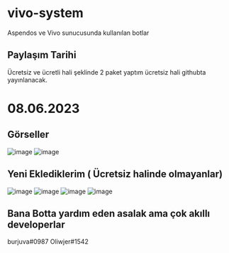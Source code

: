 # vivo-system
Aspendos ve Vivo  sunucusunda kullanılan  botlar

## Paylaşım Tarihi
Ücretsiz ve ücretli hali şeklinde 2 paket yaptım ücretsiz hali githubta yayınlanacak.
# 08.06.2023

## Görseller
![image](https://user-images.githubusercontent.com/77726399/228127619-73fed238-8826-488d-b239-a8553dc7ba94.png)
![image](https://user-images.githubusercontent.com/77726399/228127709-9a06ac8e-5d64-428e-89e0-169e522a0464.png)


## Yeni Eklediklerim ( Ücretsiz halinde olmayanlar)
![image](https://user-images.githubusercontent.com/77726399/229347360-5144b201-36e9-43d0-808d-56216265d976.png)
![image](https://user-images.githubusercontent.com/77726399/229347374-1c3b9fc6-cff8-486b-9a1e-e1b62e7838d0.png)
![image](https://user-images.githubusercontent.com/77726399/229347383-c8c87678-138b-4f31-88cb-6c5a96c06ae7.png)
![image](https://user-images.githubusercontent.com/77726399/229548556-778ac3ec-b7cb-454f-bf3f-8d5ad971ff44.png)




## Bana Botta yardım eden asalak    ama çok akıllı developerlar
burjuva#0987
Oliwjer#1542
